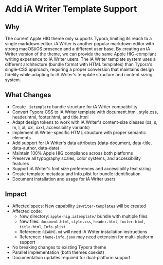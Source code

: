 # Add iA Writer Template Support

## Why
The current Apple HIG theme only supports Typora, limiting its reach to a single markdown editor. iA Writer is another popular markdown editor with strong macOS/iOS presence and a different user base. By creating an iA Writer version of the theme, we can provide the same Apple HIG-compliant writing experience to iA Writer users. The iA Writer template system uses a different architecture (bundle format with HTML templates) than Typora's single-CSS approach, requiring a proper conversion that maintains design fidelity while adapting to iA Writer's template structure and content sizing system.

## What Changes
- Create `.iatemplate` bundle structure for iA Writer compatibility
- Convert Typora CSS to iA Writer template with document.html, style.css, header.html, footer.html, and title.html
- Adapt design tokens to work with iA Writer's content-size classes (xs, s, m, l, xl, xxl, xxxl, accessibility variants)
- Implement iA Writer-specific HTML structure with proper semantic elements
- Add support for iA Writer's data attributes (data-document, data-title, data-author, data-date)
- Maintain 100% Apple HIG compliance across both platforms
- Preserve all typography scales, color systems, and accessibility features
- Support iA Writer's font size preferences and accessibility text sizing
- Create template metadata and Info.plist for bundle identification
- Document installation and usage for iA Writer users

## Impact
- Affected specs: New capability `iawriter-templates` will be created
- Affected code: 
  - New directory: `apple-hig.iatemplate/` bundle with multiple files
  - New files: `document.html`, `style.css`, `header.html`, `footer.html`, `title.html`, `Info.plist`
  - Reference: `README.md` will need iA Writer installation instructions
  - Reference: `theme-info.json` may need extension for multi-platform support
- No breaking changes to existing Typora theme
- Parallel implementation (both themes coexist)
- Documentation updates required for dual-platform support
